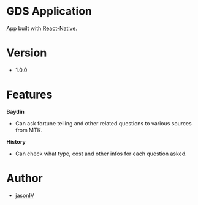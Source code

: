 # GDS Application
App built with [React-Native](https://reactnative.dev).

# Version
- 1.0.0

# Features

**Baydin**
- Can ask fortune telling and other related questions to various sources from MTK.

**History**
- Can check what type, cost and other infos for each question asked.

# Author
- [jasonIV](https://github.com/jasonIV)
